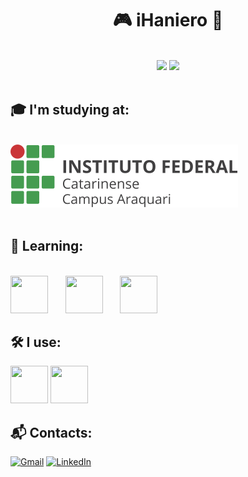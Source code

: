
<h1 align="center">🎮 iHaniero 👾</h1>

<br>

<div align="center">
<a href="https://github.com/iHaniero" style="text-decoration: none;">
  <img loading="lazy" height="180em" src="https://github-readme-stats.vercel.app/api/top-langs/?username=iHaniero&layout=compact&langs_count=7&theme=dracula"/>
  <img loading="lazy" height="180em" src="https://github-readme-stats.vercel.app/api?username=iHaniero&show_icons=true&theme=dracula&include_all_commits=true&count_private=true"/>
</a>
</div>

<br>

<h2 align="left">🎓 I'm studying at:</h2>
<br>
<div>
  <a href="https://memoria.araquari.ifc.edu.br">
    <img src="Imagens/logo-ifc.png" />
  </a>
</div>

<br>

<h2 align="left">📕 Learning:</h2>
<br>
<div>
  <img src="https://cdn.jsdelivr.net/gh/devicons/devicon@latest/icons/python/python-original.svg" width="60" height="60" />
  &nbsp; &nbsp; &nbsp;
  <img src="https://cdn.jsdelivr.net/gh/devicons/devicon@latest/icons/csharp/csharp-original.svg" width="60" height="60" />
  &nbsp; &nbsp; &nbsp;
  <img src="https://cdn.jsdelivr.net/gh/devicons/devicon@latest/icons/mysql/mysql-original.svg" width="60" height="60" />  
</div>

## 🛠️ I use:

[<img src="https://cdn.jsdelivr.net/gh/devicons/devicon@latest/icons/unity/unity-original.svg" width="60" height="60">](https://unity.com)
[<img src="https://cdn.jsdelivr.net/gh/devicons/devicon@latest/icons/vscode/vscode-original.svg" width="60" height="60">](https://code.visualstudio.com)

## 📬 Contacts:

[![Gmail](https://img.shields.io/static/v1?message=Gmail&logo=gmail&label=&color=D14836&logoColor=white&labelColor=&style=for-the-badge)](mailto:haniero.iuchi@gmail.com)
[![LinkedIn](https://img.shields.io/static/v1?message=LinkedIn&logo=linkedin&label=&color=0077B5&logoColor=white&labelColor=&style=for-the-badge)](https://www.linkedin.com/in/haniero-iuchi-169a81271/)




<br clear="both">
